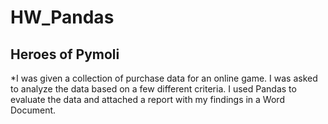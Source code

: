 # HW_Pandas

## Heroes of Pymoli

*I was given a collection of purchase data for an online game. I was asked to analyze the data based on a few different criteria. I used Pandas to evaluate the data and attached a report with my findings in a Word Document.
